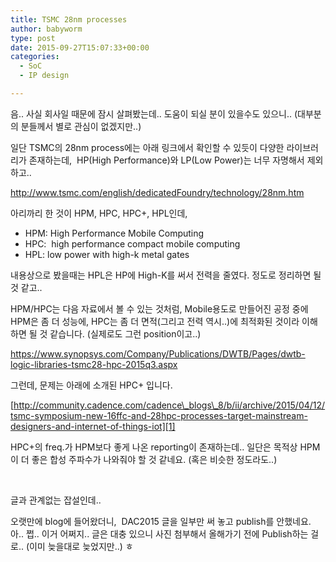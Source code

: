 ```yaml
---
title: TSMC 28nm processes
author: babyworm
type: post
date: 2015-09-27T15:07:33+00:00
categories:
  - SoC
  - IP design

---
```

음.. 사실 회사일 때문에 잠시 살펴봤는데.. 도움이 되실 분이 있을수도 있으니.. (대부분의 분들께서 별로 관심이 없겠지만..)

일단 TSMC의 28nm process에는 아래 링크에서 확인할 수 있듯이 다양한 라이브러리가 존재하는데,  HP(High Performance)와 LP(Low Power)는 너무 자명해서 제외하고..

<http://www.tsmc.com/english/dedicatedFoundry/technology/28nm.htm>

아리까리 한 것이 HPM, HPC, HPC+, HPL인데,

  * HPM: High Performance Mobile Computing
  * HPC:  high performance compact mobile computing
  * HPL: low power with high-k metal gates

내용상으로 봤을때는 HPL은 HP에 High-K를 써서 전력을 줄였다. 정도로 정리하면 될 것 같고..

HPM/HPC는 다음 자료에서 볼 수 있는 것처럼, Mobile용도로 만들어진 공정 중에 HPM은 좀 더 성능에, HPC는 좀 더 면적(그리고 전력 역시..)에 최적화된 것이라 이해하면 될 것 같습니다. (실제로도 그런 position이고..)

<https://www.synopsys.com/Company/Publications/DWTB/Pages/dwtb-logic-libraries-tsmc28-hpc-2015q3.aspx>

그런데, 문제는 아래에 소개된 HPC+ 입니다.

[http://community.cadence.com/cadence\_blogs\_8/b/ii/archive/2015/04/12/tsmc-symposium-new-16ffc-and-28hpc-processes-target-mainstream-designers-and-internet-of-things-iot][1]

HPC+의 freq.가 HPM보다 좋게 나온 reporting이 존재하는데.. 일단은 목적상 HPM이 더 좋은 합성 주파수가 나와줘야 할 것 같네요. (혹은 비슷한 정도라도..)

&nbsp;

글과 관계없는 잡설인데..

오랫만에 blog에 들어왔더니,  DAC2015 글을 일부만 써 놓고 publish를 안했네요. 아.. 쩝.. 이거 어쩌지.. 글은 대충 있으니 사진 첨부해서 올해가기 전에 Publish하는 걸로.. (이미 늦을대로 늦었지만..) ㅎ

&nbsp;

 [1]: http://community.cadence.com/cadence_blogs_8/b/ii/archive/2015/04/12/tsmc-symposium-new-16ffc-and-28hpc-processes-target-mainstream-designers-and-internet-of-things-iot
